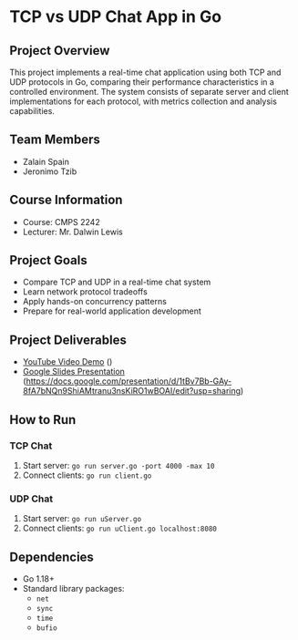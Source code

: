 
# TCP vs UDP Chat App in Go

## Project Overview
This project implements a real-time chat application using both TCP and UDP protocols in Go, comparing their performance characteristics in a controlled environment. The system consists of separate server and client implementations for each protocol, with metrics collection and analysis capabilities.

## Team Members
- Zalain Spain
- Jeronimo Tzib

## Course Information
- Course: CMPS 2242
- Lecturer: Mr. Dalwin Lewis

## Project Goals
- Compare TCP and UDP in a real-time chat system
- Learn network protocol tradeoffs
- Apply hands-on concurrency patterns
- Prepare for real-world application development

## Project Deliverables
- [YouTube Video Demo](#) ()
- [Google Slides Presentation](#) (https://docs.google.com/presentation/d/1tBv7Bb-GAy-8fA7bNQn9ShiAMtranu3nsKiRO1wBOAI/edit?usp=sharing)


## How to Run
### TCP Chat
1. Start server: `go run server.go -port 4000 -max 10`
2. Connect clients: `go run client.go`

### UDP Chat
1. Start server: `go run uServer.go`
2. Connect clients: `go run uClient.go localhost:8080`

## Dependencies
- Go 1.18+
- Standard library packages:
  - `net`
  - `sync`
  - `time`
  - `bufio`
